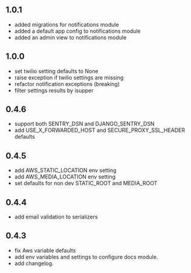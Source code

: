 
## 1.0.1
- added migrations for notifications module
- added a default app config to notifications module
- added an admin view to notifications module 

## 1.0.0
- set twilio setting defaults to None
- raise exception if twilio settings are missing
- refactor notification exceptions
(breaking)
- filter settings results by isupper

## 0.4.6
- support both SENTRY_DSN and DJANGO_SENTRY_DSN
- add USE_X_FORWARDED_HOST and SECURE_PROXY_SSL_HEADER defaults

## 0.4.5
- add AWS_STATIC_LOCATION env setting
- add AWS_MEDIA_LOCATION env setting
- set defaults for non dev STATIC_ROOT and MEDIA_ROOT

## 0.4.4
- add email validation to serializers

## 0.4.3
- fix Aws variable defaults
- add env variables and settings to configure docs module.
- add changelog.
